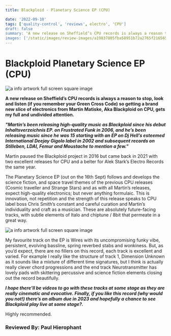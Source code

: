 ```yaml
---
title: Blackploid - Planetary Science EP (CPU)

date: '2022-09-10'
tags: ['quality-control', 'reviews', electro', 'CPU']
draft: false
summary: 'A new release on Sheffield’s CPU records is always a reason to stop, look and listen (if you remember your Green Cross Code) so getting a brand new slice of electronics from Martin Matiske '
images: ['/static/images/review-images/a19837805fba58951b72a2765f216565.jpeg']
---
```


# Blackploid Planetary Science EP (CPU)

<div className="my-1 px-2 phone: w-full desktop: overflow-hidden xl:my-1 xl:px-2 xl:w-1/2">
  <Image
    alt="a info artwork full screen square image"
    src="/static/images/review-images/a19837805fba58951b72a2765f216565.jpeg"
    width={700}
    height={700}
  />
</div>

**A new release on Sheffield’s CPU records is always a reason to stop, look and listen (if you remember your Green Cross Code) so getting a brand new slice of electronics from Martin Matiske, Aka Blackploid on CPU, gets my full and undivided attention.**

**_"Martin’s been releasing high-quality music as Blackploid since his debut Inhaltsverzeichnis EP. on Frustrated Funk in 2006, and he’s been releasing music since he was 15 starting with an EP on Dj Hell’s esteemed International Deejay Gigolo label in 2002 and subsequent records on Stilleben, LDAI, Femur and Moustache to mention a few."_**

Martin paused the Blackploid project in 2016 but came back in 2021 with two excellent releases for CPU and a belter for Alek Stark’s Electro Records the same year.

The Planetary Science EP (out on the 16th Sept) follows and develops the science fiction, and space travel themes of the previous CPU releases (Cosmic traveller and Strange Stars) and as with all Martin’s releases, expect high-quality electronics; but never anything formulaic. This is innovation, not repetition and the strength of this release speaks to CPU label boss Chris Smith’s constant and careful curation and Martin’s individuality and craft as a musician. These are absolutely future-facing tracks, with subtle elements of Italo and chiptune / 8bit that permeate in a great way.

<div className="my-1 px-2 phone: w-full desktop: overflow-hidden xl:my-1 xl:px-2 xl:w-1/2">
  <Image
    alt="a info artwork full screen square image"
    src="/static/images/review-images/avatars-LDGqkCbzKY84fd7G-hZGqBg-t500x500.jpeg"
    width={700}
    height={700}
  />
</div>

My favourite track on the EP is Wires with its uncompromising funky vibe, persistent, evolving bassline, spring reverbed stabs and wonkiness. But, as you’d expect, there are no fillers on this record, each track is excellent and varied. For example I really like the structure of track 1, Dimension Unknown as it sounds like a mixture of different time signatures, but I think is actually really clever chord progressions and the end track Neurotransmitter has lovely pads with skittering percussive and science fiction elements closing out the record beautifully.

**_I hope there’ll be videos to go with these tracks at some stage as they are really cinematic and evocative. Finally, if you like this record (why would you not!) there’s an album due in 2023 and hopefully a chance to see Blackploid play live at some stage?._**

Highly recommended.

### Reviewed By: Paul Hierophant
